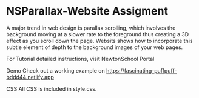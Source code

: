 # NSParallax-Website Assigment

A major trend in web design is parallax scrolling, which involves the background moving at a slower rate to the foreground thus creating a 3D effect as you scroll down the page. Websits shows how to incorporate this subtle element of depth to the background images of your web pages.

For Tutorial
detailed instructions,  visit NewtonSchool Portal

Demo
Check out a working example on https://fascinating-puffpuff-bddd44.netlify.app

CSS
All CSS is included in style.css.

